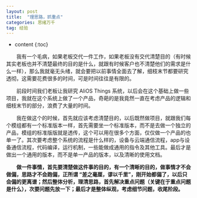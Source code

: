 ```yaml
---
layout: post
title:  "理思路，抓重点"
categories: 思绪万千
tag: 经验 
---
```


* content
{:toc}


<p style="text-indent:2em">我有一个毛病，如果老板交代一件工作，如果老板没有交代清楚目的（有时候其实老板也并不清楚最终的目的是什么，就跟有时候客户也不清楚他们的需求是什么一样），那么我就毫无头绪，就会要把以前事情全面去了解，细枝末节都要研究透彻，这需要花费很多的时间，可是时间往往是有限的。</p>
<p style="text-indent:2em">前段时间我们老板让我研究 AliOS Things 系统，以后会在这个基础上做一些项目，我就在这个系统上做了一个产品，奇葩的是我竟然一直在考虑产品的逻辑和细枝末节的部分，浪费了大量的时间。</p>
<p style="text-indent:2em">我在做这个的时候，首先就应该考虑清楚目的，以后既然做项目，就跟我们每个模组都有一个标准版本一样，首先需要坐一个标准版本，而不是去做一个独立的产品，模组的标准版版就是透传，这个可以用在很多个方面，仅仅做一个产品的也单一了。其次要考虑整个系统的流程是什么样的，设备与云端通信流程，app与设备通信流程，代码编译，运行机制，一些能做成通用的指令及其他工具。最后才是做出一个通用的版本，而不是单一产品的版本，以及清晰的使用文档。</p>
<p style="text-indent:2em"><b>做一件事情，首先要清楚做这件事的目的，有一个清晰的目的，做事情才不会做偏，思路才不会跑偏，正所谓 “差之毫厘，谬以千里”，刚开始都偏了，以后只会偏的更离谱；然后整体分析，理清思路，首先解决重点问题（关键在于重点问题是什么），次要问题先放一下；最后才是整体纵观，考虑细节问题，收尾阶段。</b></p>
<p style="text-indent:2em"></p>
<p style="text-indent:2em"></p>
